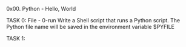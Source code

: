 0x00. Python - Hello, World

TASK 0: File - 0-run
Write a Shell script that runs a Python script.
The Python file name will be saved in the environment variable $PYFILE

TASK 1:
